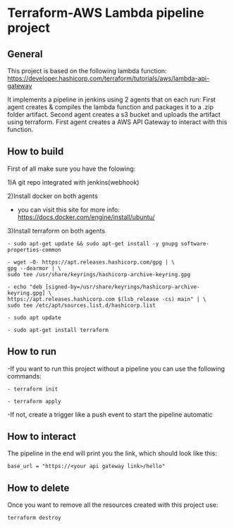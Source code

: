 

Terraform-AWS Lambda pipeline project 
==========================

General
------------
This project is based on the following lambda function:
https://developer.hashicorp.com/terraform/tutorials/aws/lambda-api-gateway

It implements a pipeline in jenkins using 2 agents that on each run:
First agent creates & compiles the lambda function and packages it to a .zip folder artifact.
Second agent creates a s3 bucket and uploads the artifact using terraform.
First agent creates a AWS API Gateway to interact with this function.

How to build
------------
First of all make sure you have the folowing:

1)A git repo integrated with jenkins(webhook)

2)Install docker on both agents
- you can visit this site for more info: https://docs.docker.com/engine/install/ubuntu/

3)Install terraform on both agents

```
- sudo apt-get update && sudo apt-get install -y gnupg software-properties-common
```

```
- wget -O- https://apt.releases.hashicorp.com/gpg | \
gpg --dearmor | \
sudo tee /usr/share/keyrings/hashicorp-archive-keyring.gpg
```

```
- echo "deb [signed-by=/usr/share/keyrings/hashicorp-archive-keyring.gpg] \
https://apt.releases.hashicorp.com $(lsb_release -cs) main" | \
sudo tee /etc/apt/sources.list.d/hashicorp.list
```

`- sudo apt update`

`- sudo apt-get install terraform`


How to run
------------
-If you want to run this project without a pipeline you can use the following commands:

`- terraform init`

`- terraform apply`

-If not, create a trigger like a push event to start the pipeline automatic


How to interact
------------
The pipeline in the end will print you the link, which should look like this:

`base_url = "https://<your api gateway link>/hello"`

How to delete
------------
Once you want to remove all the resources created with this project use:

`terraform destroy`
